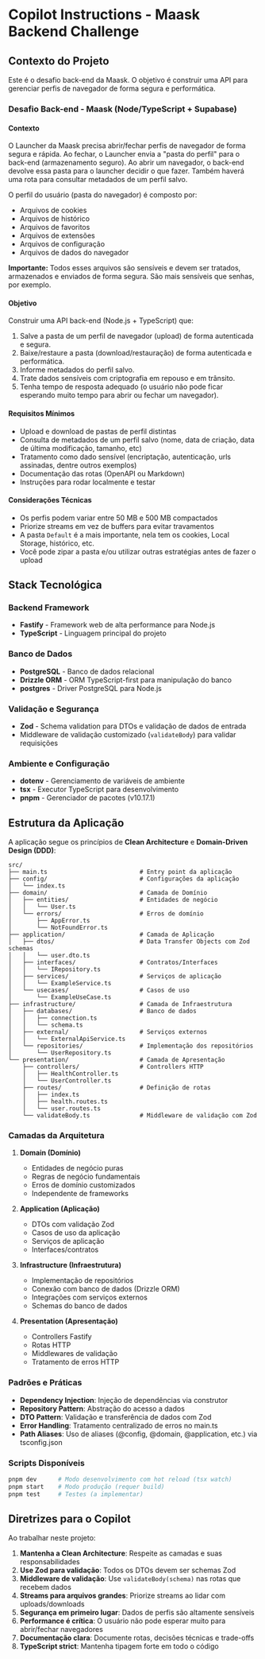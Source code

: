 # Copilot Instructions - Maask Backend Challenge

## Contexto do Projeto

Este é o desafio back-end da Maask. O objetivo é construir uma API para gerenciar perfis de navegador de forma segura e performática.

### Desafio Back-end - Maask (Node/TypeScript + Supabase)

#### Contexto

O Launcher da Maask precisa abrir/fechar perfis de navegador de forma segura e rápida. Ao fechar, o Launcher envia a "pasta do perfil" para o back-end (armazenamento seguro). Ao abrir um navegador, o back-end devolve essa pasta para o launcher decidir o que fazer. Também haverá uma rota para consultar metadados de um perfil salvo.

O perfil do usuário (pasta do navegador) é composto por:

- Arquivos de cookies
- Arquivos de histórico
- Arquivos de favoritos
- Arquivos de extensões
- Arquivos de configuração
- Arquivos de dados do navegador

**Importante:** Todos esses arquivos são sensíveis e devem ser tratados, armazenados e enviados de forma segura. São mais sensíveis que senhas, por exemplo.

#### Objetivo

Construir uma API back-end (Node.js + TypeScript) que:

1. Salve a pasta de um perfil de navegador (upload) de forma autenticada e segura.
2. Baixe/restaure a pasta (download/restauração) de forma autenticada e performática.
3. Informe metadados do perfil salvo.
4. Trate dados sensíveis com criptografia em repouso e em trânsito.
5. Tenha tempo de resposta adequado (o usuário não pode ficar esperando muito tempo para abrir ou fechar um navegador).

#### Requisitos Mínimos

- Upload e download de pastas de perfil distintas
- Consulta de metadados de um perfil salvo (nome, data de criação, data de última modificação, tamanho, etc)
- Tratamento como dado sensível (encriptação, autenticação, urls assinadas, dentre outros exemplos)
- Documentação das rotas (OpenAPI ou Markdown)
- Instruções para rodar localmente e testar

#### Considerações Técnicas

- Os perfis podem variar entre 50 MB e 500 MB compactados
- Priorize streams em vez de buffers para evitar travamentos
- A pasta `Default` é a mais importante, nela tem os cookies, Local Storage, histórico, etc.
- Você pode zipar a pasta e/ou utilizar outras estratégias antes de fazer o upload

## Stack Tecnológica

### Backend Framework

- **Fastify** - Framework web de alta performance para Node.js
- **TypeScript** - Linguagem principal do projeto

### Banco de Dados

- **PostgreSQL** - Banco de dados relacional
- **Drizzle ORM** - ORM TypeScript-first para manipulação do banco
- **postgres** - Driver PostgreSQL para Node.js

### Validação e Segurança

- **Zod** - Schema validation para DTOs e validação de dados de entrada
- Middleware de validação customizado (`validateBody`) para validar requisições

### Ambiente e Configuração

- **dotenv** - Gerenciamento de variáveis de ambiente
- **tsx** - Executor TypeScript para desenvolvimento
- **pnpm** - Gerenciador de pacotes (v10.17.1)

## Estrutura da Aplicação

A aplicação segue os princípios de **Clean Architecture** e **Domain-Driven Design (DDD)**:

```
src/
├── main.ts                          # Entry point da aplicação
├── config/                          # Configurações da aplicação
│   └── index.ts
├── domain/                          # Camada de Domínio
│   ├── entities/                    # Entidades de negócio
│   │   └── User.ts
│   └── errors/                      # Erros de domínio
│       ├── AppError.ts
│       └── NotFoundError.ts
├── application/                     # Camada de Aplicação
│   ├── dtos/                        # Data Transfer Objects com Zod schemas
│   │   └── user.dto.ts
│   ├── interfaces/                  # Contratos/Interfaces
│   │   └── IRepository.ts
│   ├── services/                    # Serviços de aplicação
│   │   └── ExampleService.ts
│   └── usecases/                    # Casos de uso
│       └── ExampleUseCase.ts
├── infrastructure/                  # Camada de Infraestrutura
│   ├── databases/                   # Banco de dados
│   │   ├── connection.ts
│   │   └── schema.ts
│   ├── external/                    # Serviços externos
│   │   └── ExternalApiService.ts
│   └── repositories/                # Implementação dos repositórios
│       └── UserRepository.ts
└── presentation/                    # Camada de Apresentação
    ├── controllers/                 # Controllers HTTP
    │   ├── HealthController.ts
    │   └── UserController.ts
    ├── routes/                      # Definição de rotas
    │   ├── index.ts
    │   ├── health.routes.ts
    │   └── user.routes.ts
    └── validateBody.ts              # Middleware de validação com Zod
```

### Camadas da Arquitetura

1. **Domain (Domínio)**

   - Entidades de negócio puras
   - Regras de negócio fundamentais
   - Erros de domínio customizados
   - Independente de frameworks

2. **Application (Aplicação)**

   - DTOs com validação Zod
   - Casos de uso da aplicação
   - Serviços de aplicação
   - Interfaces/contratos

3. **Infrastructure (Infraestrutura)**

   - Implementação de repositórios
   - Conexão com banco de dados (Drizzle ORM)
   - Integrações com serviços externos
   - Schemas do banco de dados

4. **Presentation (Apresentação)**
   - Controllers Fastify
   - Rotas HTTP
   - Middlewares de validação
   - Tratamento de erros HTTP

### Padrões e Práticas

- **Dependency Injection**: Injeção de dependências via construtor
- **Repository Pattern**: Abstração do acesso a dados
- **DTO Pattern**: Validação e transferência de dados com Zod
- **Error Handling**: Tratamento centralizado de erros no main.ts
- **Path Aliases**: Uso de aliases (@config, @domain, @application, etc.) via tsconfig.json

### Scripts Disponíveis

```bash
pnpm dev      # Modo desenvolvimento com hot reload (tsx watch)
pnpm start    # Modo produção (requer build)
pnpm test     # Testes (a implementar)
```

## Diretrizes para o Copilot

Ao trabalhar neste projeto:

1. **Mantenha a Clean Architecture**: Respeite as camadas e suas responsabilidades
2. **Use Zod para validação**: Todos os DTOs devem ser schemas Zod
3. **Middleware de validação**: Use `validateBody(schema)` nas rotas que recebem dados
4. **Streams para arquivos grandes**: Priorize streams ao lidar com uploads/downloads
5. **Segurança em primeiro lugar**: Dados de perfis são altamente sensíveis
6. **Performance é crítica**: O usuário não pode esperar muito para abrir/fechar navegadores
7. **Documentação clara**: Documente rotas, decisões técnicas e trade-offs
8. **TypeScript strict**: Mantenha tipagem forte em todo o código
